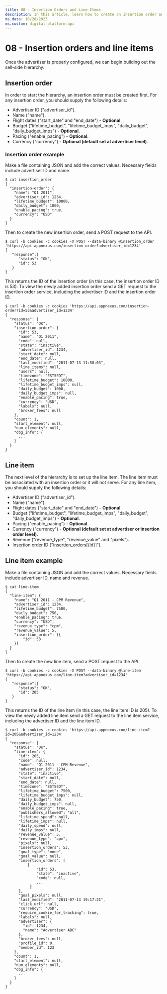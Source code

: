 ```yaml
---
title: 08 - Insertion Orders and Line Items
description: In this article, learn how to create an insertion order and a line item by providing the necessary fields and details.
ms.date: 10/28/2023
ms.custom: digital-platform-api
---
```


# 08 - Insertion orders and line items

Once the advertiser is properly configured, we can begin building out the sell-side hierarchy.  

## Insertion order

In order to start the hierarchy, an insertion order must be created first. For any insertion order, you should supply the following details:

- Advertiser ID ("advertiser_id").
- Name ("name").
- Flight dates ("start_date" and "end_date") - **Optional**.
- Budget ("lifetime_budget", "lifetime_budget_imps", "daily_budget", "daily_budget_imps") - **Optional**.
- Pacing ("enable_pacing") - **Optional**.
- Currency ("currency") - **Optional (default set at advertiser level)**.

### Insertion order example

Make a file containing JSON and add the correct values. Necessary fields include advertiser ID and name.

```
$ cat insertion_order
{
  "insertion-order": {
    "name": "Q1 2011",
    "advertiser_id": 1234,
    "lifetime_budget": 10000,
    "daily_budget": 1000,
    "enable_pacing": true,
    "currency": "USD"
  }
}
```

Then to create the new insertion order, send a POST request to the API.

```
$ curl -b cookies -c cookies -X POST --data-binary @insertion_order 'https://api.appnexus.com/insertion-order?advertiser_id=1234'
{
   "response":{
      "status": "OK",
      "id": 53
   }
}
```

This returns the ID of the insertion order (in this case, the insertion order ID is 53). To view the newly added insertion order send a GET request to the insertion order service, including the advertiser ID and the insertion order ID.

```
$ curl -b cookies -c cookies 'https://api.appnexus.com/insertion-order?id=53&advertiser_id=1234'
{
  "response": {
    "status": "OK",
    "insertion-order": {
      "id": 53,
      "name": "Q1 2011",
      "code": null,
      "state": "inactive",
      "advertiser_id": 1234,
      "start_date": null,
      "end_date": null,
      "last_modified": "2011-07-13 11:58:03",
      "line_items": null,
      "users": null,
      "timezone": "EST5EDT",
      "lifetime_budget": 10000,
      "lifetime_budget_imps": null,
      "daily_budget": 1000,
      "daily_budget_imps": null,
      "enable_pacing": true,
      "currency": "USD",
      "labels": null,
      "broker_fees": null
    },
    "count": 1,
    "start_element": null,
    "num_elements": null,
    "dbg_info": {
      ...
    }
  }
}
```

## Line item

The next level of the hierarchy is to set up the line item. The line item must be associated with an insertion order or it will not serve.
For any line item, you should supply the following details:

- Advertiser ID ("advertiser_id").
- Name ("name").
- Flight dates ("start_date" and "end_date") - **Optional**.
- Budget ("lifetime_budget", "lifetime_budget_imps", "daily_budget", "daily_budget_imps") - **Optional**.
- Pacing ("enable_pacing") - **Optional**.
- Currency ("currency") - **Optional (default set at advertiser or insertion order level)**.
- Revenue ("revenue_type", "revenue_value" and "pixels").
- Insertion order ID ("insertion_orders\[{id}\]").

## Line item example

Make a file containing JSON and add the correct values. Necessary fields include advertiser ID, name and revenue.

```
$ cat line-item
{
  "line-item": {
    "name": "Q1 2011 - CPM Revenue",
    "advertiser_id": 1234,
    "lifetime_budget": 7500,
    "daily_budget": 750,
    "enable_pacing": true,
    "currency": "USD",
    "revenue_type": "cpm",
    "revenue_value": 5,
    "insertion_order": [{
        "id": 53
    }]
  }
}
```

Then to create the new line item, send a POST request to the API.

```
$ curl -b cookies -c cookies -X POST --data-binary @line-item 'https://api.appnexus.com/line-item?advertiser_id=1234'
{
   "response":{
      "status": "OK",
      "id": 205
   }
}
```

This returns the ID of the line item (in this case, the line item ID is 205). To view the newly added line item send a GET request to the line item service, including the advertiser ID and the line item ID.

```
$ curl -b cookies -c cookies 'https://api.appnexus.com/line-item?id=205&advertiser_id=1234'
{
  "response": {
    "status": "OK",
    "line-item": {
      "id": 205,
      "code": null,
      "name": "Q1 2011 - CPM Revenue",
      "advertiser_id": 1234,
      "state": "inactive",
      "start_date": null,
      "end_date": null,
      "timezone": "EST5EDT",
      "lifetime_budget": 7500,
      "lifetime_budget_imps": null,
      "daily_budget": 750,
      "daily_budget_imps": null,
      "enable_pacing": true,
      "publishers_allowed": "all",
      "lifetime_spend": null,
      "lifetime_imps": null,
      "daily_spend": null,
      "daily_imps": null,
      "revenue_value": 5,
      "revenue_type": "cpm",
      "pixels": null,
      "insertion_orders": 53,
      "goal_type": "none",
      "goal_value": null,
      "insertion_orders": [
          {
              "id": 53,
              "state": "inactive",
              "code": null,
              ...
           }
      ],
      "goal_pixels": null,
      "last_modified": "2011-07-13 19:17:21",
      "click_url": null,
      "currency": "USD",
      "require_cookie_for_tracking": true,
      "labels": null,
      "advertiser": {
        "id": 1234,
        "name": "Advertiser ABC"
      },
      "broker_fees": null,
      "profile_id": 0,
      "member_id": 123
    },
    "count": 1,
    "start_element": null,
    "num_elements": null,
    "dbg_info": {
      ...
    }
  }
}
```
